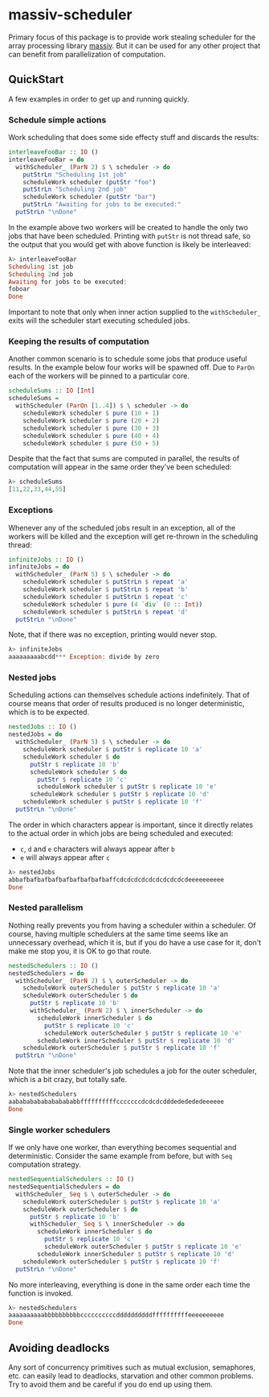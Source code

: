 # massiv-scheduler

Primary focus of this package is to provide work stealing scheduler for the array processing library
[massiv](https://www.stackage.org/package/massiv). But it can be used for any other project that can
benefit from parallelization of computation.

## QuickStart

A few examples in order to get up and running quickly.

### Schedule simple actions

Work scheduling that does some side effecty stuff and discards the results:

```haskell
interleaveFooBar :: IO ()
interleaveFooBar = do
  withScheduler_ (ParN 2) $ \ scheduler -> do
    putStrLn "Scheduling 1st job"
    scheduleWork scheduler (putStr "foo")
    putStrLn "Scheduling 2nd job"
    scheduleWork scheduler (putStr "bar")
    putStrLn "Awaiting for jobs to be executed:"
  putStrLn "\nDone"
```

In the example above two workers will be created to handle the only two jobs that have been
scheduled. Printing with `putStr` is not thread safe, so the output that you would get with above
function is likely be interleaved:

```haskell
λ> interleaveFooBar
Scheduling 1st job
Scheduling 2nd job
Awaiting for jobs to be executed:
foboar
Done
```

Important to note that only when inner action supplied to the `withScheduler_` exits will the
scheduler start executing scheduled jobs.

### Keeping the results of computation

Another common scenario is to schedule some jobs that produce useful results. In the example below
four works will be spawned off. Due to `ParOn` each of the workers will be pinned to a particular
core.

```haskell
scheduleSums :: IO [Int]
scheduleSums =
  withScheduler (ParOn [1..4]) $ \ scheduler -> do
    scheduleWork scheduler $ pure (10 + 1)
    scheduleWork scheduler $ pure (20 + 2)
    scheduleWork scheduler $ pure (30 + 3)
    scheduleWork scheduler $ pure (40 + 4)
    scheduleWork scheduler $ pure (50 + 5)
```

Despite that the fact that sums are computed in parallel, the results of computation will appear in
the same order they've been scheduled:

```haskell
λ> scheduleSums
[11,22,33,44,55]
```

### Exceptions

Whenever any of the scheduled jobs result in an exception, all of the workers will be killed and the
exception will get re-thrown in the scheduling thread:

```haskell
infiniteJobs :: IO ()
infiniteJobs = do
  withScheduler_ (ParN 5) $ \ scheduler -> do
    scheduleWork scheduler $ putStrLn $ repeat 'a'
    scheduleWork scheduler $ putStrLn $ repeat 'b'
    scheduleWork scheduler $ putStrLn $ repeat 'c'
    scheduleWork scheduler $ pure (4 `div` (0 :: Int))
    scheduleWork scheduler $ putStrLn $ repeat 'd'
  putStrLn "\nDone"
```

Note, that if there was no exception, printing would never stop.

```haskell
λ> infiniteJobs
aaaaaaaaabcdd*** Exception: divide by zero
```

### Nested jobs

Scheduling actions can themselves schedule actions indefinitely. That of course means that order of
results produced is no longer deterministic, which is to be expected.

```haskell
nestedJobs :: IO ()
nestedJobs = do
  withScheduler_ (ParN 5) $ \ scheduler -> do
    scheduleWork scheduler $ putStr $ replicate 10 'a'
    scheduleWork scheduler $ do
      putStr $ replicate 10 'b'
      scheduleWork scheduler $ do
        putStr $ replicate 10 'c'
        scheduleWork scheduler $ putStr $ replicate 10 'e'
      scheduleWork scheduler $ putStr $ replicate 10 'd'
    scheduleWork scheduler $ putStr $ replicate 10 'f'
  putStrLn "\nDone"
```

The order in which characters appear is important, since it directly relates to the actual order in
which jobs are being scheduled and executed:

* `c`, `d` and `e` characters will always appear after `b`
* `e` will always appear after `c`

```haskell
λ> nestedJobs
abbafbafbafbafbafbafbafbafbaffcdcdcdcdcdcdcdcdcdcdeeeeeeeeee
Done
```

### Nested parallelism

Nothing really prevents you from having a scheduler within a scheduler. Of course, having multiple
schedulers at the same time seems like an unnecessary overhead, which it is, but if you do have a
use case for it, don't make me stop you, it is OK to go that route.

```haskell
nestedSchedulers :: IO ()
nestedSchedulers = do
  withScheduler_ (ParN 2) $ \ outerScheduler -> do
    scheduleWork outerScheduler $ putStr $ replicate 10 'a'
    scheduleWork outerScheduler $ do
      putStr $ replicate 10 'b'
      withScheduler_ (ParN 2) $ \ innerScheduler -> do
        scheduleWork innerScheduler $ do
          putStr $ replicate 10 'c'
          scheduleWork outerScheduler $ putStr $ replicate 10 'e'
        scheduleWork innerScheduler $ putStr $ replicate 10 'd'
    scheduleWork outerScheduler $ putStr $ replicate 10 'f'
  putStrLn "\nDone"
```

Note that the inner scheduler's job schedules a job for the outer scheduler, which is a bit crazy,
but totally safe.

```haskell
λ> nestedSchedulers
aabababababababababbffffffffffcccccccdcdcdcdddededededeeeeee
Done
```

### Single worker schedulers

If we only have one worker, than everything becomes sequential and deterministic. Consider the same
example from before, but with `Seq` computation strategy.

```haskell
nestedSequentialSchedulers :: IO ()
nestedSequentialSchedulers = do
  withScheduler_ Seq $ \ outerScheduler -> do
    scheduleWork outerScheduler $ putStr $ replicate 10 'a'
    scheduleWork outerScheduler $ do
      putStr $ replicate 10 'b'
      withScheduler_ Seq $ \ innerScheduler -> do
        scheduleWork innerScheduler $ do
          putStr $ replicate 10 'c'
          scheduleWork outerScheduler $ putStr $ replicate 10 'e'
        scheduleWork innerScheduler $ putStr $ replicate 10 'd'
    scheduleWork outerScheduler $ putStr $ replicate 10 'f'
  putStrLn "\nDone"
```

No more interleaving, everything is done in the same order each time the function is invoked.

```haskell
λ> nestedSchedulers
aaaaaaaaaabbbbbbbbbbccccccccccddddddddddffffffffffeeeeeeeeee
Done
```

## Avoiding deadlocks

Any sort of concurrency primitives such as mutual exclusion, semaphores, etc. can easily lead to
deadlocks, starvation and other common problems. Try to avoid them and be careful if you do end up
using them.

